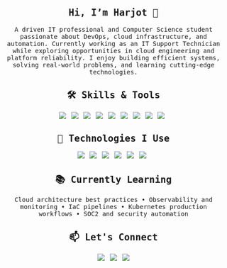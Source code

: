 <h2 align="center"><samp>Hi, I’m Harjot 👋</samp></h2>
<p align="center">
  <samp>A driven IT professional and Computer Science student passionate about DevOps, cloud infrastructure, and automation. Currently working as an IT Support Technician while exploring opportunities in cloud engineering and platform reliability. I enjoy building efficient systems, solving real-world problems, and learning cutting-edge technologies.</samp>
</p>

<h2 align="center"><samp>🛠️ Skills & Tools</samp></h2>
<p align="center">
<img src="https://img.shields.io/badge/-Python-3776AB?logo=python&logoColor=white&style=for-the-badge"/>&nbsp;&nbsp;
<img src="https://img.shields.io/badge/-JavaScript-F7DF1E?logo=javascript&logoColor=black&style=for-the-badge"/>&nbsp;&nbsp;
<img src="https://img.shields.io/badge/-Bash-4EAA25?logo=gnu-bash&logoColor=white&style=for-the-badge"/>&nbsp;&nbsp;
<img src="https://img.shields.io/badge/-Terraform-7B42BC?logo=terraform&logoColor=white&style=for-the-badge"/>&nbsp;&nbsp;
<img src="https://img.shields.io/badge/-Git-F05032?logo=git&logoColor=white&style=for-the-badge"/>&nbsp;&nbsp;
<img src="https://img.shields.io/badge/-Docker-2496ED?logo=docker&logoColor=white&style=for-the-badge"/>&nbsp;&nbsp;
<img src="https://img.shields.io/badge/-Kubernetes-326CE5?logo=kubernetes&logoColor=white&style=for-the-badge"/>&nbsp;&nbsp;
<img src="https://img.shields.io/badge/-AWS-232F3E?logo=amazonaws&logoColor=white&style=for-the-badge"/>&nbsp;&nbsp;
<img src="https://img.shields.io/badge/-Linux-FCC624?logo=linux&logoColor=black&style=for-the-badge"/>&nbsp;&nbsp;
</p>

<h2 align="center"><samp>🧰 Technologies I Use</samp></h2>
<p align="center">
<img src="https://img.shields.io/badge/-RDS-527FFF?logo=amazonaws&logoColor=white&style=for-the-badge"/>&nbsp;&nbsp;
<img src="https://img.shields.io/badge/-EKS-FF9900?logo=amazoneks&logoColor=white&style=for-the-badge"/>&nbsp;&nbsp;
<img src="https://img.shields.io/badge/-VPC-232F3E?logo=amazonaws&logoColor=white&style=for-the-badge"/>&nbsp;&nbsp;
<img src="https://img.shields.io/badge/-GitHub%20Actions-2088FF?logo=githubactions&logoColor=white&style=for-the-badge"/>&nbsp;&nbsp;
<img src="https://img.shields.io/badge/-CloudWatch-FF9900?logo=amazonaws&logoColor=white&style=for-the-badge"/>&nbsp;&nbsp;
<img src="https://img.shields.io/badge/-Datadog-632CA6?logo=datadog&logoColor=white&style=for-the-badge"/>&nbsp;&nbsp;
</p>

<h2 align="center"><samp>📚 Currently Learning</samp></h2>
<p align="center">
  <samp>Cloud architecture best practices • Observability and monitoring • IaC pipelines • Kubernetes production workflows • SOC2 and security automation</samp>
</p>

<h2 align="center"><samp>📫 Let's Connect</samp></h2>
<p align="center">
<a target="_blank" href="https://harjotsb6.github.io/Portfolio/"><img src="https://img.shields.io/badge/Portfolio-FAB040?style=for-the-badge&logo=pre-commit&logoColor=black"/></a>&nbsp;&nbsp;
<a target="_blank" href="https://www.linkedin.com/in/harjot-singh-1a68481b8/"><img src="https://img.shields.io/badge/LinkedIn-0077B5?style=for-the-badge&logo=linkedin&logoColor=white"/></a>&nbsp;&nbsp;
<a href=mailto:harjotsb56@gmail.com><img src="https://img.shields.io/badge/Gmail-D14836?style=for-the-badge&logo=gmail&logoColor=white"/></a>
</p>

<!--
<h2 align="center"><samp>📊 GitHub Stats</samp></h2>

<p align="center">
  <img src="https://github-profile-summary-cards.vercel.app/api/cards/profile-details?username=HarjotSB6&theme=vue" />
  <img src="https://github-profile-summary-cards.vercel.app/api/cards/stats?username=harjotsb6&theme=vue" />
  <img src="https://github-profile-summary-cards.vercel.app/api/cards/productive-time?username=harjotsb6&theme=vue" />
</p>
-->
